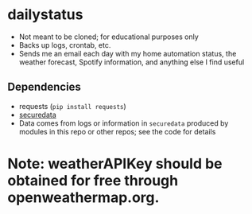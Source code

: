 # dailystatus
- Not meant to be cloned; for educational purposes only
- Backs up logs, crontab, etc. 
- Sends me an email each day with my home automation status, the weather forecast, Spotify information, and anything else I find useful


## Dependencies
- requests (`pip install requests`)
- [securedata](https://pypi.org/project/securedata/)
- Data comes from logs or information in `securedata` produced by modules in this repo or other repos; see the code for details

# Note: weatherAPIKey should be obtained for free through openweathermap.org.